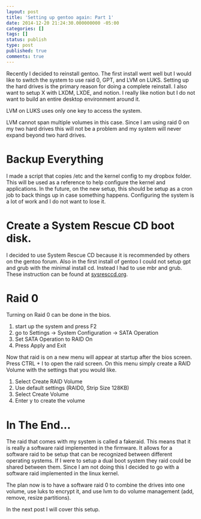 ```yaml
---
layout: post
title: 'Setting up gentoo again: Part 1'
date: 2014-12-20 21:24:30.000000000 -05:00
categories: []
tags: []
status: publish
type: post
published: true
comments: true
---
```

Recently I decided to reinstall gentoo. The first install went well but I would like to switch the system to use raid
0, GPT, and LVM on LUKS. Setting up the hard drives is the primary reason for doing a complete reinstall. I also want
to setup X with LXDM, LXDE, and notion. I really like notion but I do not want to build an entire desktop environment
around it.

LVM on LUKS uses only one key to access the system.

LVM cannot span multiple volumes in this case. Since I am using raid 0 on my two hard drives this will not be a problem
and my system will never expand beyond two hard drives.

# Backup Everything

I made a script that copies /etc and the kernel config to my dropbox folder. This will be used as a reference to help
configure the kernel and applications. In the future, on the new setup, this should be setup as a cron job to back
things up in case something happens. Configuring the system is a lot of work and I do not want to lose it.

# Create a System Rescue CD boot disk.

I decided to use System Rescue CD because it is recommended by others on the gentoo forum. Also in the first install of
gentoo I could not setup gpt and grub with the minimal install cd. Instead I had to use mbr and grub. These instruction
can be found at [sysresccd.org](http://www.sysresccd.org).

# Raid 0

Turning on Raid 0 can be done in the bios.

1. start up the system and press F2
2. go to Settings -&gt; System Configuration -&gt; SATA Operation
3. Set SATA Operation to RAID On
4. Press Apply and Exit

Now that raid is on a new menu will appear at startup after the bios screen. Press CTRL + I to open the raid screen. On
this menu simply create a RAID Volume with the settings that you would like.

1. Select Create RAID Volume
2. Use default settings (RAID0, Strip Size 128KB)
3. Select Create Volume
4. Enter y to create the volume

# In The End...

The raid that comes with my system is called a fakeraid. This means that it is really a software raid implemented in
the firmware. It allows for a software raid to be setup that can be recognized between different operating systems. If
I were to setup a dual boot system they raid could be shared between them. Since I am not doing this I decided to go
with a software raid implemented in the linux kernel.

The plan now is to have a software raid 0 to combine the drives into one volume, use luks to encrypt it, and use lvm to
do volume management (add, remove, resize partitions).

In the next post I will cover this setup.

